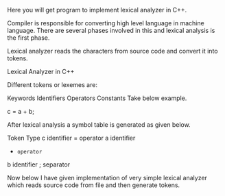 Here you will get program to implement lexical analyzer in C++.

Compiler is responsible for converting high level language in machine language. There are several phases involved in this and lexical analysis is the first phase.

Lexical analyzer reads the characters from source code and convert it into tokens.

Lexical Analyzer in C++

Different tokens or lexemes are:

Keywords
Identifiers
Operators
Constants
Take below example.

c = a + b;

After lexical analysis a symbol table is generated as given below.

Token	Type
c	  identifier
=	  operator
a	  identifier
+	  operator
b	  identifier
;	  separator

Now below I have given implementation of very simple lexical analyzer which reads source code from file and then generate tokens.
